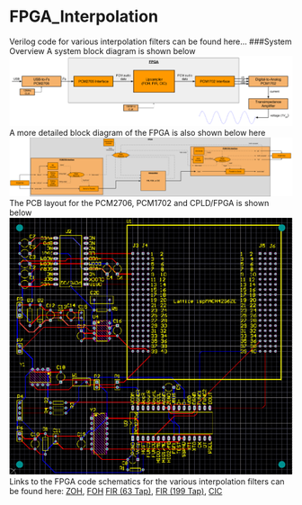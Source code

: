 # FPGA_Interpolation
Verilog code for various interpolation filters can be found here...
###System Overview
A system block diagram is shown below
![Block Diagram](/documentation/block_overview.png "Block Diagram")
A more detailed block diagram of the FPGA is also shown below here
![Detailed Block Diagram](/documentation/block_overview_detail_general.png "Detailed Block Diagram")
The PCB layout for the PCM2706, PCM1702 and CPLD/FPGA is shown below
![PCB](/documentation/pcb.png "PCB")
Links to the FPGA code schematics for the various interpolation filters can be found here: [ZOH](documentation/ZOH_schematic.pdf), [FOH](documentation/FOH_schematic.pdf) [FIR (63 Tap)](documentation/FIR_63_schematic.pdf), [FIR (199 Tap)](documentation/FIR_199_schematic.pdf), [CIC](documentation/CIC_schematic.pdf)
